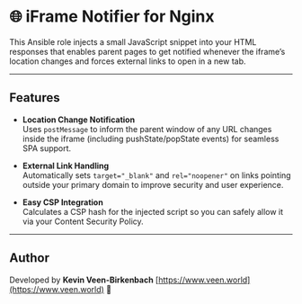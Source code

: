 
# 🌐 iFrame Notifier for Nginx

This Ansible role injects a small JavaScript snippet into your HTML responses that enables parent pages to get notified whenever the iframe’s location changes and forces external links to open in a new tab.

---

## Features

- **Location Change Notification**  
  Uses `postMessage` to inform the parent window of any URL changes inside the iframe (including pushState/popState events) for seamless SPA support.

- **External Link Handling**  
  Automatically sets `target="_blank"` and `rel="noopener"` on links pointing outside your primary domain to improve security and user experience.

- **Easy CSP Integration**  
  Calculates a CSP hash for the injected script so you can safely allow it via your Content Security Policy.

---

## Author

Developed by **Kevin Veen-Birkenbach**
[https://www.veen.world](https://www.veen.world) 🎉